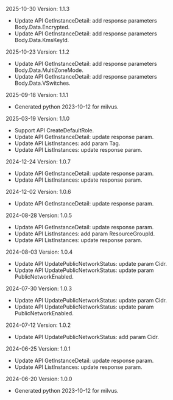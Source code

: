 2025-10-30 Version: 1.1.3
- Update API GetInstanceDetail: add response parameters Body.Data.Encrypted.
- Update API GetInstanceDetail: add response parameters Body.Data.KmsKeyId.


2025-10-23 Version: 1.1.2
- Update API GetInstanceDetail: add response parameters Body.Data.MultiZoneMode.
- Update API GetInstanceDetail: add response parameters Body.Data.VSwitches.


2025-09-18 Version: 1.1.1
- Generated python 2023-10-12 for milvus.

2025-03-19 Version: 1.1.0
- Support API CreateDefaultRole.
- Update API GetInstanceDetail: update response param.
- Update API ListInstances: add param Tag.
- Update API ListInstances: update response param.


2024-12-24 Version: 1.0.7
- Update API GetInstanceDetail: update response param.
- Update API ListInstances: update response param.


2024-12-02 Version: 1.0.6
- Update API GetInstanceDetail: update response param.


2024-08-28 Version: 1.0.5
- Update API GetInstanceDetail: update response param.
- Update API ListInstances: add param ResourceGroupId.
- Update API ListInstances: update response param.


2024-08-03 Version: 1.0.4
- Update API UpdatePublicNetworkStatus: update param Cidr.
- Update API UpdatePublicNetworkStatus: update param PublicNetworkEnabled.


2024-07-30 Version: 1.0.3
- Update API UpdatePublicNetworkStatus: update param Cidr.
- Update API UpdatePublicNetworkStatus: update param PublicNetworkEnabled.


2024-07-12 Version: 1.0.2
- Update API UpdatePublicNetworkStatus: add param Cidr.


2024-06-25 Version: 1.0.1
- Update API GetInstanceDetail: update response param.
- Update API ListInstances: update response param.


2024-06-20 Version: 1.0.0
- Generated python 2023-10-12 for milvus.

